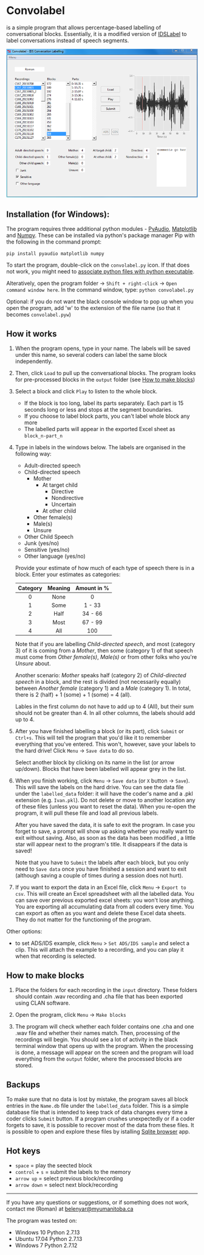
# Convolabel
is a simple program that allows percentage-based labelling of conversational blocks. Essentially, it is a modified version of [IDSLabel](https://github.com/babylanguagelab/bll_app/tree/master/src/app/IDSLabel/client) to label conversations instead of speech segments.

![convolabel screenshot](https://github.com/babylanguagelab/bll_app/blob/master/src/app/convolabel/screenshot.PNG?raw=true "Example")

## Installation (for Windows):

The program requires three additional python modules - [PyAudio](https://people.csail.mit.edu/hubert/pyaudio/), [Matplotlib](https://matplotlib.org/) and [Numpy](http://www.numpy.org/). These can be installed via python's package manager Pip with the following in the command prompt:
```
pip install pyaudio matplotlib numpy
```
To start the program, double-click on the `convolabel.py` icon. If that does not work, you might need to [associate python files with python executable](https://docs.python.org/2/using/windows.html#executing-scripts).

Alteratively, open the program folder -> `Shift + right-click` -> `Open command window here`. In the command window, type: `python convolabel.py`

Optional: if you do not want the black console window to pop up when you open the program, add 'w' to the extension of the file name (so that it becomes `convolabel.pyw`)

## How it works

1. When the program opens, type in your name. The labels will be saved under this name, so several coders can label the same block independently.

2. Then, click `Load` to pull up the conversational blocks. The program looks for pre-processed blocks in the `output` folder (see [How to make blocks](#how-to-make-blocks))

3. Select a block and click `Play` to listen to the whole block.

   * If the block is too long, label its parts separately. Each part is 15 seconds long or less and stops at the segment boundaries.
   * If you choose to label block parts, you can't label whole block any more
   * The labelled parts will appear in the exported Excel sheet as `block_n-part_n`

4. Type in labels in the windows below. The labels are organised in the following way:

   * Adult-directed speech
   * Child-directed speech
       * Mother
           * At target child
               * Directive
               * Nondirective
               * Uncertain
           * At other child
       * Other female(s)
       * Male(s)
       * Unsure
   * Other Child Speech
   * Junk (yes/no)
   * Sensitive (yes/no)
   * Other language (yes/no)


   Provide your estimate of how much of each type of speech there is in a block. Enter your estimates as categories:

   | Category | Meaning | Amount in % |
   | :---: | :---: | :---: |
   | 0 | None | 0 |
   | 1 | Some | 1 - 33 |
   | 2 | Half | 34 - 66 |
   | 3 | Most | 67 - 99 |
   | 4 | All | 100 |

   Note that if you are labelling *Child-directed speech*, and most (category 3) of it is coming from a *Mother*, then some (category 1) of that speech must come from *Other female(s)*, *Male(s)* or from other folks who you're *Unsure* about.

   Another scenario: *Mother* speaks half (category 2) of *Child-directed speech* in a block, and the rest is divided (not necessarily equally) between *Another female* (category 1) and a *Male* (category 1). In total, there is 2 (half) + 1 (some) + 1 (some) = 4 (all).

   Lables in the first column do not have to add up to 4 (All), but their sum should not be greater than 4. In all other columns, the labels should add up to 4.


5. After you have finished labelling a block (or its part), click `Submit` or `Сtrl+s`. This will tell the program that you'd like it to remember everything that you've entered. This won't, however, save your labels to the hard drive! Click `Menu` -> `Save data` to do so.

   Select another block by clicking on its name in the list (or arrow up/down). Blocks that have been labelled will appear grey in the list.

6. When you finish working, click `Menu` -> `Save data` (or `X` button -> `Save`). This will save the labels on the hard drive. You can see the data file under the `labelled_data` folder: it will have the coder's name and a .pkl extension (e.g. `Ivan.pkl`). Do not delete or move to another location any of these files (unless you want to reset the data). When you re-open the program, it will pull these file and load all previous labels.

   After you have saved the data, it is safe to exit the program. In case you forget to save, a prompt will show up asking whether you really want to exit without saving. Also, as soon as the data has been modified , a little star will appear next to the program's title. It disappears if the data is saved!

   Note that you have to `Submit` the labels after each block, but you only need to `Save data` once you have finished a session and want to exit (although saving a couple of times during a session does not hurt).

7. If you want to export the data in an Excel file, click `Menu` -> `Export to csv`. This will create an Excel spreadsheet with all the labelled data. You can save over previous exported excel sheets: you won't lose anything. You are exporting all accumulating data from all coders every time. You can export as often as you want and delete these Excel data sheets. They do not matter for the functioning of the program.


Other options:

- to set ADS/IDS example, click `Menu` > `Set ADS/IDS sample` and select a clip. This will attach the example to a recording, and you can play it when that recording is selected.



## How to make blocks

1. Place the folders for each recording in the `input` directory. These folders should contain .wav recording and .cha file that has been exported using CLAN software.

2. Open the program, click `Menu` -> `Make blocks`

3. The program will check whether each folder contains one .cha and one .wav file and whether their names match. Then, processing of the recordings will begin. You should see a lot of activity in the black terminal window that opens up with the program. When the processing is done, a message will appear on the screen and the program will load everything from the `output` folder, where the processed blocks are stored.


## Backups

To make sure that no data is lost by mistake, the program saves all block entries in the `Name.db` file under the `labelled_data` folder. This is a simple database file that is intended to keep track of data changes every time a coder clicks `Submit` button. If a program crushes unexpectedly or if a coder forgets to save, it is possible to recover most of the data from these files. It is possible to open and explore these files by istalling [Sqlite browser](http://sqlitebrowser.org/) app.


## Hot keys

- `space`			        = play the seected block
- `control` + `s`		    = submit the labels to the memory
- `arrow up`        	    = select previous block/recording
- `arrow down`				= select next block/recording

----------------------------------------------------------------------

If you have any questions or suggestions, or if something does not work, contact me (Roman) at belenyar@myumanitoba.ca

The program was tested on:
- Windows 10 Python 2.7.13
- Ubuntu 17.04 Python 2.7.13
- Windows 7 Python 2.7.12
